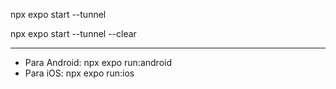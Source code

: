 npx expo start --tunnel

npx expo start --tunnel --clear

----

* Para Android: npx expo run:android
* Para iOS: npx expo run:ios
